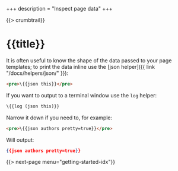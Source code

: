 +++
description = "Inspect page data"
+++

{{> crumbtrail}}

# {{title}}

It is often useful to know the shape of the data passed to your page templates; to print the data inline use the [json helper]({{ link "/docs/helpers/json/" }}):

```html
<pre>\{{json this}}</pre>
```

If you want to output to a terminal window use the `log` helper:

```handlebars
\{{log (json this)}}
```

Narrow it down if you need to, for example:

```html
<pre>\{{json authors pretty=true}}</pre>
```

Will output:

```json
{{json authors pretty=true}}
```

{{> next-page menu="getting-started-idx"}}
